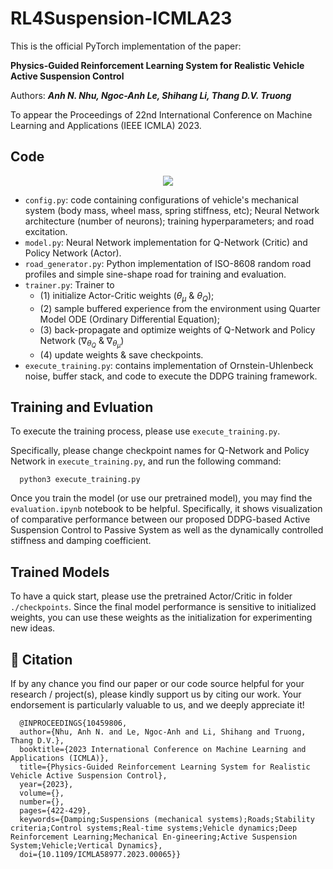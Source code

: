 # RL4Suspension-ICMLA23

This is the official PyTorch implementation of the paper:

**Physics-Guided Reinforcement Learning System for Realistic Vehicle Active Suspension Control** 

Authors: ***Anh N. Nhu, Ngoc-Anh Le, Shihang Li, Thang D.V. Truong***

To appear the Proceedings of 22nd International Conference on Machine Learning and Applications (IEEE ICMLA) 2023.

Code 
----
<p align="center">
  <a href="https://skillicons.dev">
    <img src="https://skillicons.dev/icons?i=github,vscode,py,pytorch" />
  </a>
</p>

* `config.py`: code containing configurations of vehicle's mechanical system (body mass, wheel mass, spring stiffness, etc); Neural Network architecture (number of neurons); training hyperparameters; and road excitation.
* `model.py`: Neural Network implementation for Q-Network (Critic) and Policy Network (Actor).
* `road_generator.py`: Python implementation of ISO-8608 random road profiles and simple sine-shape road for training and evaluation.
* `trainer.py`: Trainer to
  * (1) initialize Actor-Critic weights ($\theta_{\mu}$ & $\theta_{Q}$);
  * (2) sample buffered experience from the environment using Quarter Model ODE (Ordinary Differential Equation);
  * (3) back-propagate and optimize weights of Q-Network and Policy Network ($\nabla_{\theta_{Q}}$ & $\nabla_{\theta_{\mu}}$)
  * (4) update weights & save checkpoints.
* `execute_training.py`: contains implementation of Ornstein-Uhlenbeck noise, buffer stack, and code to execute the DDPG training framework.

Training and Evluation
----
To execute the training process, please use `execute_training.py`. 

Specifically, please change checkpoint names for Q-Network and Policy Network in `execute_training.py`, and run the following command:
```
  python3 execute_training.py
```

Once you train the model (or use our pretrained model), you may find the `evaluation.ipynb` notebook to be helpful. Specifically, it shows visualization of comparative performance between our proposed DDPG-based Active Suspension Control to Passive System as well as the dynamically controlled stiffness and damping coefficient.

Trained Models
----
To have a quick start, please use the pretrained Actor/Critic in folder `./checkpoints`. Since the final model performance is sensitive to initialized weights, you can use these weights as the initialization for experimenting new ideas.

📑 Citation
----
If by any chance you find our paper or our code source helpful for your research / project(s), please kindly support us by citing our work. Your endorsement is particularly valuable to us, and we deeply appreciate it!

```
  @INPROCEEDINGS{10459806,
  author={Nhu, Anh N. and Le, Ngoc-Anh and Li, Shihang and Truong, Thang D.V.},
  booktitle={2023 International Conference on Machine Learning and Applications (ICMLA)}, 
  title={Physics-Guided Reinforcement Learning System for Realistic Vehicle Active Suspension Control}, 
  year={2023},
  volume={},
  number={},
  pages={422-429},
  keywords={Damping;Suspensions (mechanical systems);Roads;Stability criteria;Control systems;Real-time systems;Vehicle dynamics;Deep Reinforcement Learning;Mechanical En-gineering;Active Suspension System;Vehicle;Vertical Dynamics},
  doi={10.1109/ICMLA58977.2023.00065}}

```
